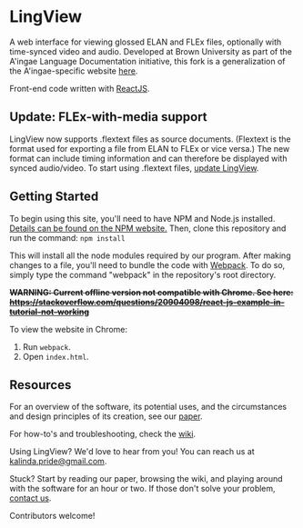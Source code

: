 # LingView
A web interface for viewing glossed ELAN and FLEx files, optionally with time-synced video and audio. Developed at Brown University as part of the A'ingae Language Documentation initiative, this fork is a generalization of the A'ingae-specific website [here](https://github.com/Designist/Korpus).

Front-end code written with [ReactJS](https://reactjs.org/).

## Update: FLEx-with-media support
LingView now supports .flextext files as source documents. (Flextext is the format used for exporting a file from ELAN to FLEx or vice versa.) The new format can include timing information and can therefore be displayed with synced audio/video. To start using .flextext files, [update LingView](https://github.com/BrownCLPS/LingView/wiki/Update-LingView).

## Getting Started
To begin using this site, you'll need to have NPM and Node.js installed. [Details can be found on the NPM website.](http://blog.npmjs.org/post/85484771375/how-to-install-npm) Then, clone this repository and run the command:
    `npm install`
    
This will install all the node modules required by our program. After making changes to a file, you'll need to bundle the code with [Webpack](https://webpack.js.org/). To do so, simply type the command "webpack" in the repository's root directory.

~~**WARNING: Current offline version not compatible with Chrome. See here:  https://stackoverflow.com/questions/20904098/react-js-example-in-tutorial-not-working**~~

To view the website in Chrome:
1. Run `webpack`.
2. Open `index.html`.

## Resources

For an overview of the software, its potential uses, and the circumstances and design principles of its creation, see our [paper](http://hdl.handle.net/10125/24916).

For how-to's and troubleshooting, check the [wiki](https://github.com/BrownCLPS/LingView/wiki). 

Using LingView? We'd love to hear from you! You can reach us at [kalinda.pride@gmail.com](mailto:kalinda.pride@gmail.com). 

Stuck? Start by reading our paper, browsing the wiki, and playing around with the software for an hour or two. If those don't solve your problem, [contact us](mailto:kalinda.pride@gmail.com). 

Contributors welcome!
